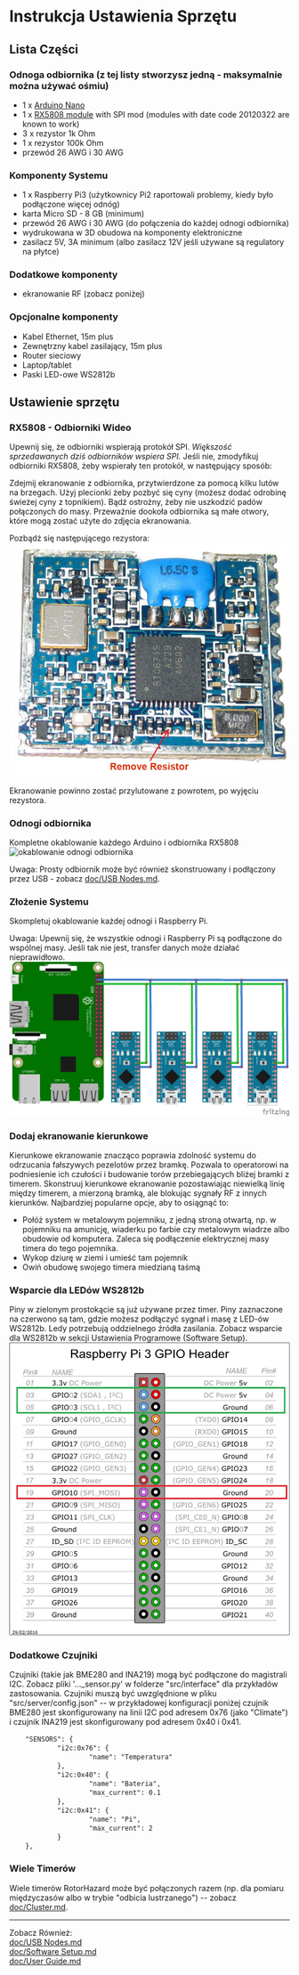 # Instrukcja Ustawienia Sprzętu

## Lista Części

### Odnoga odbiornika (z tej listy stworzysz jedną - maksymalnie można używać ośmiu)
* 1 x [Arduino Nano](https://www.ebay.com/sch/i.html?_nkw=Arduino+Nano+V3.0+16M+5V+ATmega328P)
* 1 x [RX5808 module](https://www.banggood.com/search/rx5808-module.html) with SPI mod (modules with date code 20120322 are known to work)
* 3 x rezystor 1k Ohm
* 1 x rezystor 100k Ohm
* przewód 26 AWG i 30 AWG

### Komponenty Systemu
* 1 x Raspberry Pi3 (użytkownicy Pi2 raportowali problemy, kiedy było podłączone więcej odnóg)
* karta Micro SD - 8 GB (minimum)
* przewód 26 AWG i 30 AWG (do połączenia do każdej odnogi odbiornika)
* wydrukowana w 3D obudowa na komponenty elektroniczne
* zasilacz 5V, 3A minimum (albo zasilacz 12V jeśli używane są regulatory na płytce)

### Dodatkowe komponenty
* ekranowanie RF (zobacz poniżej)

### Opcjonalne komponenty
* Kabel Ethernet, 15m plus
* Zewnętrzny kabel zasilający, 15m plus
* Router sieciowy
* Laptop/tablet
* Paski LED-owe WS2812b

## Ustawienie sprzętu

### RX5808 - Odbiorniki Wideo
Upewnij się, że odbiorniki wspierają protokół SPI. *Większość sprzedawanych dziś odbiorników wspiera SPI.* Jeśli nie, zmodyfikuj odbiorniki RX5808, żeby wspierały ten protokół, w następujący sposób:

Zdejmij ekranowanie z odbiornika, przytwierdzone za pomocą kilku lutów na brzegach. Użyj plecionki żeby pozbyć się cyny (możesz dodać odrobinę świeżej cyny z topnikiem). Bądź ostrożny, żeby nie uszkodzić padów połączonych do masy. Przeważnie dookoła odbiornika są małe otwory, które mogą zostać użyte do zdjęcia ekranowania.

Pozbądź się następującego rezystora:
![RX5808 spi mod](../img/rx5808-new-top.jpg)

Ekranowanie powinno zostać przylutowane z powrotem, po wyjęciu rezystora.

### Odnogi odbiornika
Kompletne okablowanie każdego Arduino i odbiornika RX5808
![okablowanie odnogi odbiornika](../img/Receivernode.png)

Uwaga: Prosty odbiornik może być również skonstruowany i podłączony przez USB - zobacz [doc/USB Nodes.md](USB%20Nodes.md).

### Złożenie Systemu
Skompletuj okablowanie każdej odnogi i Raspberry Pi.

Uwaga: Upewnij się, że wszystkie odnogi i Raspberry Pi są podłączone do wspólnej masy. Jeśli tak nie jest, transfer danych może działać nieprawidłowo.
![okablowanie systemu](../img/D5-i2c.png)

### Dodaj ekranowanie kierunkowe
Kierunkowe ekranowanie znacząco poprawia zdolność systemu do odrzucania fałszywych pezelotów przez bramkę. Pozwala to operatorowi na podniesienie ich czułości i budowanie torów przebiegających bliżej bramki z timerem. Skonstruuj kierunkowe ekranowanie pozostawiając niewielką linię między timerem, a mierzoną bramką, ale blokując sygnały RF z innych kierunków. Najbardziej popularne opcje, aby to osiągnąć to:
* Połóż system w metalowym pojemniku, z jedną stroną otwartą, np. w pojemniku na amunicję, wiaderku po farbie czy metalowym wiadrze albo obudowie od komputera. Zaleca się podłączenie elektrycznej masy timera do tego pojemnika.
* Wykop dziurę w ziemi i umieść tam pojemnik
* Owiń obudowę swojego timera miedzianą taśmą

### Wsparcie dla LEDów WS2812b
Piny w zielonym prostokącie są już używane przez timer. Piny zaznaczone na czerwono są tam, gdzie możesz podłączyć sygnał i masę z LED-ów WS2812b. Ledy potrzebują oddzielnego źródła zasilania. Zobacz wsparcie dla WS2812b w sekcji Ustawienia Programowe (Software Setup).
![okablowanie LED](../img/GPIO.jpg)

### Dodatkowe Czujniki
Czujniki (takie jak BME280 and INA219) mogą być podłączone do magistrali I2C. Zobacz pliki '..._sensor.py' w folderze "src/interface" dla przykładów zastosowania. Czujniki muszą być uwzględnione w pliku "src/server/config.json" -- w przykładowej konfiguracji poniżej czujnik BME280 jest skonfigurowany na linii I2C pod adresem 0x76 (jako "Climate") i czujnik INA219 jest skonfigurowany pod adresem 0x40 i 0x41.
```
    "SENSORS": {
            "i2c:0x76": {
                    "name": "Temperatura"
            },
            "i2c:0x40": {
                    "name": "Bateria",
                    "max_current": 0.1
            },
            "i2c:0x41": {
                    "name": "Pi",
                    "max_current": 2
            }
    },
```

### Wiele Timerów
Wiele timerów RotorHazard może być połączonych razem (np. dla pomiaru międzyczasów albo w trybie "odbicia lustrzanego") -- zobacz [doc/Cluster.md](Cluster.md).

-----------------------------

Zobacz Również:<br/>
[doc/USB Nodes.md](USB%20Nodes.md)<br/>
[doc/Software Setup.md](Software%20Setup.md)<br/>
[doc/User Guide.md](User%20Guide.md)
